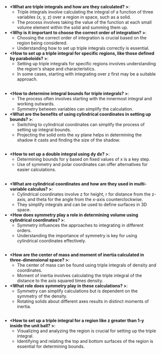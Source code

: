 ## <Triple Integrals >
- **<What are triple integrals and how are they calculated? >**:
   - Triple integrals involve calculating the integral of a function of three variables (x, y, z) over a region in space, such as a solid.
   - The process involves taking the value of the function at each small volume element within the solid and summing them up.
- **<Why is it important to choose the correct order of integration? >**:
   - Choosing the correct order of integration is crucial based on the region being considered.
   - Understanding how to set up triple integrals correctly is essential.
- **<How to set up a triple integral for specific regions, like those defined by paraboloids? >**:
   - Setting up triple integrals for specific regions involves understanding the region's shape and characteristics.
   - In some cases, starting with integrating over z first may be a suitable approach.

## <Integral Bounds for Triple Integrals >
- **<How to determine integral bounds for triple integrals? >**:
   - The process often involves starting with the innermost integral and working outwards.
   - Symmetry between variables can simplify the calculation.
- **<What are the benefits of using cylindrical coordinates in setting up bounds? >**:
   - Switching to cylindrical coordinates can simplify the process of setting up integral bounds.
   - Projecting the solid onto the xy plane helps in determining the shadow it casts and finding the size of the shadow.

## <Double Integrals with dy dx >
- **<How to set up a double integral using dy dx? >**:
   - Determining bounds for y based on fixed values of x is a key step.
   - Use of symmetry and polar coordinates can offer alternatives for easier calculations.

## <Cylindrical Coordinates >
- **<What are cylindrical coordinates and how are they used in multi-variable calculus? >**:
   - Cylindrical coordinates involve z for height, r for distance from the z-axis, and theta for the angle from the x-axis counterclockwise.
   - They simplify integrals and can be used to define surfaces in 3D space.
- **<How does symmetry play a role in determining volume using cylindrical coordinates? >**:
   - Symmetry influences the approaches to integrating in different orders.
   - Understanding the importance of symmetry is key for using cylindrical coordinates effectively.

## <Center of Mass and Moment of Inertia >
- **<How are the center of mass and moment of inertia calculated in three-dimensional space? >**:
   - The center of mass can be found using triple integrals of density and coordinates.
   - Moment of inertia involves calculating the triple integral of the distance to the axis squared times density.
- **<What role does symmetry play in these calculations? >**:
   - Symmetry can simplify calculations but is dependent on the symmetry of the density.
   - Rotating solids about different axes results in distinct moments of inertia.

## <Setting up Triple Integrals for Specific Regions >
- **<How to set up a triple integral for a region like z greater than 1-y inside the unit ball? >**:
   - Visualizing and analyzing the region is crucial for setting up the triple integral.
   - Identifying and relating the top and bottom surfaces of the region is essential for determining bounds.

